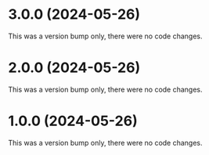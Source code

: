 # 3.0.0 (2024-05-26)

This was a version bump only, there were no code changes.

# 2.0.0 (2024-05-26)

This was a version bump only, there were no code changes.

# 1.0.0 (2024-05-26)

This was a version bump only, there were no code changes.